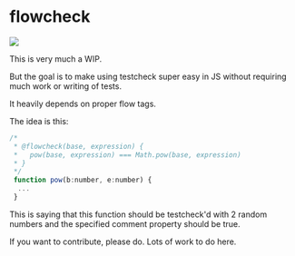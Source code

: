 # flowcheck

![](http://g.recordit.co/JJcGkIblZj.gif)

This is very much a WIP.

But the goal is to make using testcheck super easy in JS without requiring much work
or writing of tests.

It heavily depends on proper flow tags.

The idea is this:

```js
/*
 * @flowcheck(base, expression) {
 *   pow(base, expression) === Math.pow(base, expression)
 * }
 */
 function pow(b:number, e:number) {
  ...
 }
```

This is saying that this function should be testcheck'd with 2 random numbers and the specified comment property should be true.

If you want to contribute, please do. Lots of work to do here.
